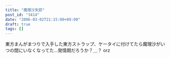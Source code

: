 ```yaml
---
title: "魔理沙失踪"
post_id: "3414"
date: "2006-03-02T21:15:00+09:00"
draft: true
tags: []
---
```



東方まんがまつりで入手した東方ストラップ、ケータイに付けてたら魔理沙がいつの間にいなくなってた…発情期だろうか？＿？ orz
